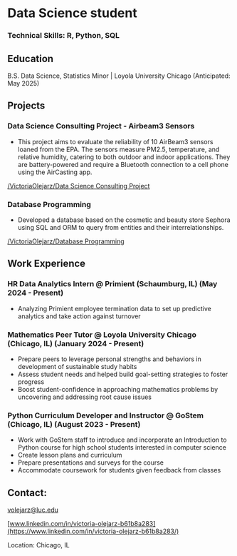 # Data Science student


### Technical Skills: R, Python, SQL


## Education
B.S. Data Science, Statistics Minor | Loyola University Chicago (Anticipated: May 2025)

## Projects

### Data Science Consulting Project - Airbeam3 Sensors
- This project aims to evaluate the reliability of 10 AirBeam3 sensors loaned from the EPA. The sensors measure PM2.5, temperature, and relative humidity, catering to both outdoor and indoor applications. They are battery-powered and require a Bluetooth connection to a cell phone using the AirCasting app. 

[/VictoriaOlejarz/Data Science Consulting Project](https://github.com/VictoriaOlejarz/Data-science-consulting)

### Database Programming
- Developed a database based on the cosmetic and beauty store Sephora using SQL and ORM to query from entities and their interrelationships.

[/VictoriaOlejarz/Database Programming](https://github.com/VictoriaOlejarz/Database-Programming)


## Work Experience

### HR Data Analytics Intern @ Primient (Schaumburg, IL) (May 2024 - Present)
- Analyzing Primient employee termination data to set up predictive analytics and take action against turnover

### Mathematics Peer Tutor @ Loyola University Chicago (Chicago, IL) (January 2024 - Present)
- Prepare peers to leverage personal strengths and behaviors in development of sustainable study habits
- Assess student needs and helped build goal-setting strategies to foster progress
- Boost student-confidence in approaching mathematics problems by uncovering and addressing root cause issues

### Python Curriculum Developer and Instructor @ GoStem (Chicago, IL) (August 2023 - Present)
- Work with GoStem staff to introduce and incorporate an Introduction to Python course for high school students interested in computer science
- Create lesson plans and curriculum 
- Prepare presentations and surveys for the course
- Accommodate coursework for students given feedback from classes



## Contact: 

volejarz@luc.edu

[www.linkedin.com/in/victoria-olejarz-b61b8a283](https://www.linkedin.com/in/victoria-olejarz-b61b8a283/)

 Location: Chicago, IL
